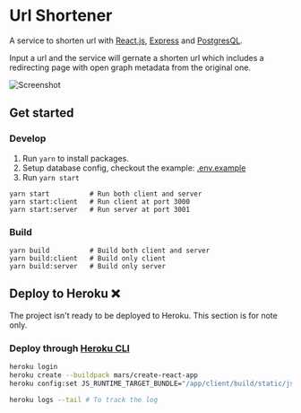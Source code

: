 # Url Shortener

A service to shorten url with [React.js](https://reactjs.org/), [Express](https://expressjs.com/) and [PostgresQL](https://www.postgresql.org/).

Input a url and the service will gernate a shorten url which includes a redirecting page with open graph metadata from the original one.

![Screenshot](https://i.imgur.com/UwsFx07.png)

## Get started

### Develop

1. Run `yarn` to install packages.
2. Setup database config, checkout the example: [.env.example](https://github.com/emma2334/url-shortener/raw/master/server/.env.example)
3. Run `yarn start`

```
yarn start          # Run both client and server
yarn start:client   # Run client at port 3000
yarn start:server   # Run server at port 3001
```

### Build

```
yarn build          # Build both client and server
yarn build:client   # Build only client
yarn build:server   # Build only server
```

## Deploy to Heroku ❌

The project isn't ready to be deployed to Heroku. This section is for note only.

### Deploy through [Heroku CLI](https://devcenter.heroku.com/articles/heroku-cli)

```bash
heroku login
heroku create --buildpack mars/create-react-app
heroku config:set JS_RUNTIME_TARGET_BUNDLE="/app/client/build/static/js/*.js"

heroku logs --tail # To track the log
```
